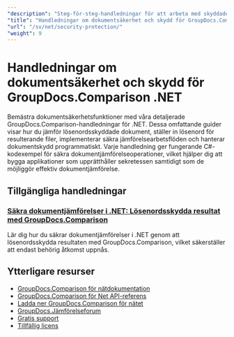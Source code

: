 ```yaml
---
"description": "Steg-för-steg-handledningar för att arbeta med skyddade dokument och implementera säkerhet i jämförelseresultat med GroupDocs.Comparison för .NET."
"title": "Handledningar om dokumentsäkerhet och skydd för GroupDocs.Comparison .NET"
"url": "/sv/net/security-protection/"
"weight": 9
---
```


# Handledningar om dokumentsäkerhet och skydd för GroupDocs.Comparison .NET

Bemästra dokumentsäkerhetsfunktioner med våra detaljerade GroupDocs.Comparison-handledningar för .NET. Dessa omfattande guider visar hur du jämför lösenordsskyddade dokument, ställer in lösenord för resulterande filer, implementerar säkra jämförelsearbetsflöden och hanterar dokumentskydd programmatiskt. Varje handledning ger fungerande C#-kodexempel för säkra dokumentjämförelseoperationer, vilket hjälper dig att bygga applikationer som upprätthåller sekretessen samtidigt som de möjliggör effektiv dokumentjämförelse.

## Tillgängliga handledningar

### [Säkra dokumentjämförelser i .NET: Lösenordsskydda resultat med GroupDocs.Comparison](./secure-net-document-comparisons-password-protection/)
Lär dig hur du säkrar dokumentjämförelser i .NET genom att lösenordsskydda resultaten med GroupDocs.Comparison, vilket säkerställer att endast behörig åtkomst uppnås.

## Ytterligare resurser

- [GroupDocs.Comparison för nätdokumentation](https://docs.groupdocs.com/comparison/net/)
- [GroupDocs.Comparison för Net API-referens](https://reference.groupdocs.com/comparison/net/)
- [Ladda ner GroupDocs.Comparison för nätet](https://releases.groupdocs.com/comparison/net/)
- [GroupDocs.Jämförelseforum](https://forum.groupdocs.com/c/comparison)
- [Gratis support](https://forum.groupdocs.com/)
- [Tillfällig licens](https://purchase.groupdocs.com/temporary-license/)